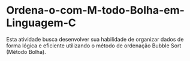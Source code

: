 # Ordena-o-com-M-todo-Bolha-em-Linguagem-C
Esta atividade busca desenvolver sua habilidade de organizar dados  de forma lógica e eficiente utilizando o método de ordenação Bubble  Sort (Método Bolha). 
